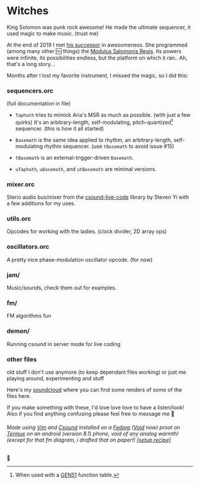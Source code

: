 # Witches

King Solomon was punk rock awesome! He made the ultimate sequencer, it used magic to make music. (trust me)

At the end of 2019 I met [his successor](https://github.com/AriaSalvatrice) in awesomeness. She programmed (among many other 🆒 things) the [Modulus Salomonis Regis](https://aria.dog/modules/). Its powers were infinite, its possibilities endless, but the platform on which it ran.. Ah, that's a long story...

Months after I lost my favorite instrument, I missed the magic, so I did this:

### sequencers.orc
(full documentation in file)

- `Taphath` tries to mimick Aria's MSR as much as possible. (with just a few quirks) It's an arbitrary-length, self-modulating, pitch-quantized[^1] sequencer. (this is how it all started)

- `Basemath` is the same idea applied to rhythm, an arbitrary-length, self-modulating rhythm sequencer. (use `tBasemath` to avoid issue #15)

- `tBasemath` is an external-trigger-driven `Basemath`.

- `uTaphath`, `uBasemath`, and `utBasemath` are minimal versions.

### mixer.orc
Sterio audio bus/mixer from the [csound-live-code](https://github.com/kunstmusik/csound-live-code) library by Steven Yi with a few additions for my uses.

### utils.orc
Opcodes for working with the ladies. (clock divider, 2D array ops)

### oscillators.orc
A pretty nice phase-modulation oscillator opcode. (for now)

### jam/
Music/sounds, check them out for examples.

### fm/
FM algorithms fun

### demon/
Running csound in server mode for live coding

### other files
old stuff I don't use anymore (to keep dependant files working) or just me playing around, experimenting and stuff

Here's my [soundcloud](https://soundcloud.com/nope-null) where you can find some renders of some of the files here.

If you make something with these, I'd love love love to have a listen/look! Also if you find anything confusing please feel free to message me 💜

###### Made using [Vim](https://www.vim.org/) and [Csound](https://csound.com/) installed on a [Fedora](https://fedoraproject.org/) ([Void](https://voidlinux.org/) now) proot on [Termux](https://termux.com/) on an android (version 8.1) phone, void of any analog warmth! (except for that fm diagram, i drafted that on paper!) [[setup recipe]](https://github.com/tomara-x/csound-proot-distro-recipe)


💜

[^1]: When used with a [GEN51](https://csound.com/docs/manual/GEN51.html) function table.
